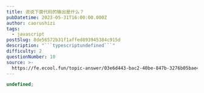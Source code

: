 ```yaml
---
title: 说说下面代码的输出是什么？
pubDatetime: 2023-05-31T16:00:00.000Z
author: caorushizi
tags:
  - javascript
postSlug: 8de56572b31f1affed893945384c915d
description: "```typescriptundefined```"
difficulty: 2
questionNumber: 10
source: >-
  https://fe.ecool.fun/topic-answer/03e6d443-bac2-40be-847b-3276b05bae4e?orderBy=updateTime&order=desc&tagId=10
---
```


```typescript
undefined;
```
